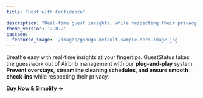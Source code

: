 ```yaml
---
title: "Host with Confidence"

description: "Real-time guest insights, while respecting their privacy. Optimize operations & guest experiences."
theme_version: '2.8.2'
cascade:
  featured_image: '/images/gohugo-default-sample-hero-image.jpg'
---
```

 Breathe easy with real-time insights at your fingertips. GuestStatus takes the guesswork out of Airbnb management with our **plug-and-play** system. **Prevent overstays, streamline cleaning schedules, and ensure smooth check-ins** while respecting their privacy.

**[Buy Now & Simplify →](https://www.anti.diet)**